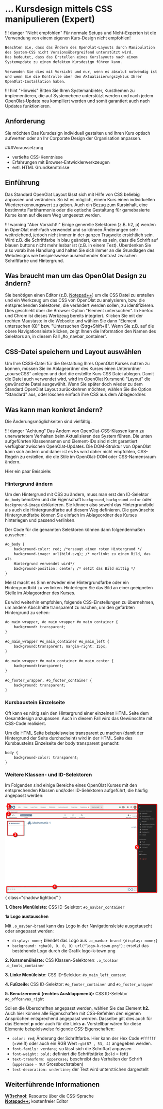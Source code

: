 # ... Kursdesign mittels CSS manipulieren (Expert)

!!! danger "Nicht empfohlen"
	Für normale Setups und Nicht-Experten ist die Verwendung von einem eigenen 
	Kurs-Design nicht empfohlen!
	
	Beachten Sie, dass das Ändern des OpenOlat-Layouts durch Manipulation des System-CSS nicht Versionsübergreifend unterstützt wird. 
	Das bedeutet, dass das Erstellen eines Kurslayouts nach einem Systemupdate zu einem defekten Kursdesign führen kann. 
	
	Verwenden Sie dies mit Vorsicht und nur, wenn es absolut notwendig ist und wenn Sie die Kontrolle über den Aktualisierungszyklus Ihrer OpenOlat-Installation haben. 

!!! hint "Hinweis"
	Bitten Sie Ihren Systemanbieter, Kursthemen zu implementieren, die auf Systemebene unterstützt werden 
	und nach jedem OpenOlat-Update neu kompiliert werden und somit garantiert auch nach Updates funktionieren.

## Anforderung

Sie möchten Das Kursdesign individuell gestalten und Ihren Kurs optisch
aufwerten oder an Ihr Corporate Design der Organisation anpassen.

###Voraussetzung

  * vertiefte CSS-Kenntnisse
  * Erfahrungen mit Browser-Entwicklerwerkzeugen
  * evtl. HTML Grundkenntnisse

## Einführung

Das Standard OpenOlat Layout lässt sich mit Hilfe von CSS beliebig anpassen
und verändern. So ist es möglich, einem Kurs einen individuellen
Wiedererkennungswert zu geben. Auch ein Bezug zum Kursinhalt, eine bestimmte
Farbharmonie oder die optische Gestaltung für gamebasierte Kurse kann auf
diesem Weg umgesetzt werden.

!!! warning "Aber Vorsicht!!"
	Einige generelle Selektoren (z.B. h2, p) werden in OpenOlat mehrfach verwendet
	und so können Änderungen sehr weitreichend, jedoch nicht immer in der ganzen
	Tragweite ersichtlich sein. Wird z.B. die Schriftfarbe in blau geändert, kann
	es sein, dass die Schrift auf blauen buttons nicht mehr lesbar ist (z.B. in
	einem Test). Überdenken Sie also vorab ihre Handlung und halten Sie sich immer
	an die Grundlagen des Webdesigns wie beispielsweise ausreichender Kontrast
	zwischen Schriftfarbe und Hintergrund.

## Was braucht man um das OpenOlat Design zu ändern?

Sie benötigen einen Editor (z.B. [Notepad++](https://notepad-plus-plus.org/))
um die CSS Datei zu erstellen und ein Werkzeug um das CSS von OpenOlat zu
analysieren, bzw. die entsprechenden Selektoren, die verändert werden sollen,
zu identifizieren. Dies geschieht über die Browser Option "Element
untersuchen". In Firefox und Chrom ist dieses Werkzeug bereits integriert.
Klicken Sie mit der rechten Maustaste in die Webseite und wählen Sie dann
"Element untersuchen (Q)" bzw. "Untersuchen (Strg+Shift+I)". Wenn Sie z.B. auf
die obere Navigationsleiste klicken, zeigt Ihnen die Information den Namen des
Selektors an, in diesem Fall „#o_navbar_container“.

## CSS-Datei speichern und Layout auswählen

Um Ihre CSSS-Datei für die Gestaltung Ihres OpenOlat Kurses nutzen zu können,
müssen Sie im Ablageordner des Kurses einen Unterordner „courseCSS" anlegen
und dort die erstellte Kurs CSS Datei ablegen. Damit die Datei auch verwendet
wird, wird im OpenOlat Kursmenü "Layout" die gewünschte Datei ausgewählt. Wenn
Sie später doch wieder zu dem Standard OpenOlat Layout zurückkehren möchten,
wählen Sie die Option "Standard" aus, oder löschen einfach ihre CSS aus dem
Ablageordner.

## Was kann man konkret ändern?

Die Änderungsmöglichkeiten sind vielfältig.

!!! danger "Achtung"
	Das Ändern von OpenOlat-CSS-Klassen kann zu unerwartetem Verhalten beim Aktualisieren des
	System führen. Die unten aufgeführten Klassennamen und Element-IDs sind nicht garantiert verfügbar
	zwischen OpenOlat-Updates. Die DOM-Struktur von OpenOlat kann sich ändern und daher ist es 
	Es wird daher nicht empfohlen, CSS-Regeln zu erstellen, die die Stile im OpenOlat-DOM oder CSS-Namensraum ändern.


Hier ein paar Beispiele:

### Hintergrund ändern

Um den Hintergrund mit CSS zu ändern, muss man erst den ID-Selektor `#o_body`
benutzen und die Eigenschaft `background`, `background-color` oder
`background-image` deklarieren. Sie können also sowohl das Hintergrundbild als
auch die Hintergrundfarbe auf diesem Weg definieren. Die gewünschte
Hintergrundfarbe können Sie einfach im Ablageordner des Kurses hinterlegen und
passend verlinken.

Der Code für die genannten Selektoren können dann folgendermaßen aussehen:  
  
	#o_body {  
		background-color: red; /*erzeugt einen roten Hintergrund */  
		background-image: url(bild.svg); /* verlinkt zu einem Bild, das als
		Hintergrund verwendet wird*/  
		background-position: center; /* setzt das Bild mittig */  
	}

Meist macht es Sinn entweder eine Hintergrundfarbe oder ein Hintergrundbild zu
verlinken. Hinterlegen Sie das Bild an einer geeigneten Stelle im Ablageordner
des Kurses.

Es wird weiterhin empfohlen, folgende CSS-Einstellungen zu übernehmen, um
andere Abschnitte transparent zu machen, um den gefärbten Hintergrund zu
sehen:

	#o_main_wrapper, #o_main_wrapper #o_main_container {  
		background: transparent;  
	}
	
	#o_main_wrapper #o_main_container #o_main_left {  
		background:transparent; margin-right: 15px;  
	}
	
	#o_main_wrapper #o_main_container #o_main_center {  
		background:transparent;  
	}
	
	#o_footer_wrapper, #o_footer_container {  
		background: transparent;  
	}  

### Kursbaustein Einzelseite  

Oft kann es nötig sein den Hintergrund einer einzelnen HTML Seite dem
Gesamtdesign anzupassen. Auch in diesem Fall wird das Gewünschte mit CSS-Code
realisiert.

Um die HTML Seite beispielsweise transparent zu machen (damit der Hintergrund
der Seite durchscheint) wird in der HTML Seite des Kursbausteins Einzelseite
der body transparent gemacht:  
  
	body {  
		background-color: transparent;  
	}

### Weitere Klassen- und ID-Selektoren

Im Folgenden sind einige Bereiche eines OpenOlat Kurses mit den entsprechenden
Klassen und/oder ID-Selektoren aufgeführt, die häufig angepasst werden:

![](assets/css_struktur.png){ class="shadow lightbox" }  
  

 **1\. Obere Menüleiste:** CSS ID-Selektor: `#o_navbar_container`

 **1a Logo austauschen**

Mit `.o_navbar-brand` kann das Logo in der Navigationsleiste ausgetauscht oder
angepasst werden:

  * `display: none;` blendet das Logo aus `.o_navbar-brand {display: none;}`
  * `background: rgba(0, 0, 0, 0) url("logo-k-town.png");` ersetzt das bestehende Logo durch die Grafik logo-k-town.png  
  

 **2\. Kursmenüleiste:** CSS Klassen-Selektoren: `.o_toolbar .o_tools_container`

 **3\. Linke Menüleiste:** CSS ID-Selektor: `#o_main_left_content`

 **4\. Fußzeile:** CSS ID-Selektor: `#o_footer_container` und `#o_footer_wrapper`

 **5\. Benutzermenü (rechtes Ausklappmenü):** CSS ID-Selektor `#o_offcanvas_right`

  

Sollen die Überschriften angepasst werden, wählen Sie das Element **h2.** Auch
hier können alle Eigenschaften mit CSS-Befehlen den eigenen Ansprüchen
entsprechend angepasst werden. Dasselbe gilt dies auch für das Element **p**
oder auch für die Links **a.** Vorstellbar wären für diese Elemente
beispielsweise folgende CSS-Eigenschaften:

  *  `color: red`; Änderung der Schriftfarbe. Hier kann der Hex Code `#ffffff` (=weiß) oder auch ein RGB Wert `rgb(87 , 53, 4)` angegeben werden.
  *  `font-family: verdana;` so lässt sich die Schriftart anpassen
  *  `font-weight: bold;` definiert die Schriftstärke (`bold` = fett)  
  *  `text-transform: uppercase;` beschreibt das Verhalten der Schrift (`uppercase` = nur Grossbuchstaben)
  *  `text-decoration: underline;` der Text wird unterstrichen dargestellt  

  

## Weiterführende Informationen

 **[W3school:](http://www.w3schools.com/css/default.asp)** Resource über die
CSS-Sprache  
 **[Notepad++:](https://notepad-plus-plus.org/)** kostenfreier Editor

